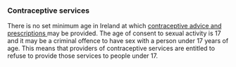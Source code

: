 ###  Contraceptive services

There is no set minimum age in Ireland at which [ contraceptive advice and
prescriptions ](/en/health/health-services/reproductive_health/contraception/)
may be provided. The age of consent to sexual activity is 17 and it may be a
criminal offence to have sex with a person under 17 years of age. This means
that providers of contraceptive services are entitled to refuse to provide
those services to people under 17.
